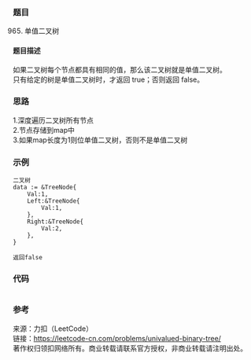 ### 题目
965. 单值二叉树

#### 题目描述
如果二叉树每个节点都具有相同的值，那么该二叉树就是单值二叉树。  
只有给定的树是单值二叉树时，才返回 true；否则返回 false。    

### 思路
1.深度遍历二叉树所有节点  
2.节点存储到map中  
3.如果map长度为1则位单值二叉树，否则不是单值二叉树  

### 示例
```golang
二叉树
data := &TreeNode{
	Val:1,
	Left:&TreeNode{
		Val:1,
	},
	Right:&TreeNode{
		Val:2,
	},
}

返回false
```

### 代码
```golang

```

### 参考
来源：力扣（LeetCode）  
链接：https://leetcode-cn.com/problems/univalued-binary-tree/  
著作权归领扣网络所有。商业转载请联系官方授权，非商业转载请注明出处。
